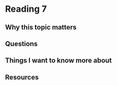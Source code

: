 # Reading 7

## Why this topic matters


## Questions



## Things I want to know more about


## Resources
